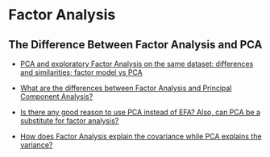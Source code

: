 
# Factor Analysis 



## The Difference Between Factor Analysis and PCA

* [PCA and exploratory Factor Analysis on the same dataset: differences and similarities; factor model vs PCA](https://stats.stackexchange.com/questions/94048/pca-and-exploratory-factor-analysis-on-the-same-dataset-differences-and-similar)

* [What are the differences between Factor Analysis and Principal Component Analysis?](https://stats.stackexchange.com/questions/1576/what-are-the-differences-between-factor-analysis-and-principal-component-analysi)

* [Is there any good reason to use PCA instead of EFA? Also, can PCA be a substitute for factor analysis?](https://stats.stackexchange.com/questions/123063/is-there-any-good-reason-to-use-pca-instead-of-efa-also-can-pca-be-a-substitut)


* [How does Factor Analysis explain the covariance while PCA explains the variance?](https://stats.stackexchange.com/questions/95038/how-does-factor-analysis-explain-the-covariance-while-pca-explains-the-variance)



